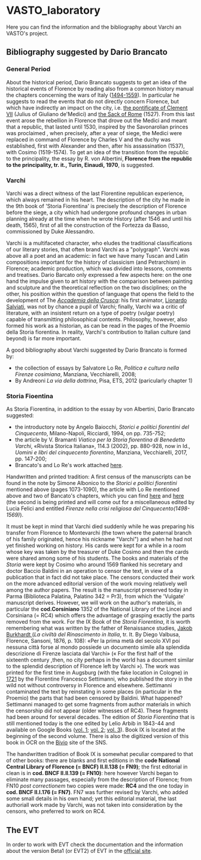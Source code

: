 # VASTO_laboratory

Here you can find the information and the bibliography about Varchi an VASTO's project.

## Bibliography suggested by Dario Brancato
### General Period
About the historical period, Dario Brancato suggests to get an idea of the historical events of Florence by reading also from a common history manual the chapters concerning the wars of Italy ([1494-1559](https://en.wikipedia.org/wiki/Italian_Wars)). In particular he suggests to read the events that do not directly concern Florence, but which have indirectly an impact on the city, i.e. [the pontificate of Clement VII](https://en.wikipedia.org/wiki/Pope_Clement_VII) (Julius of Giuliano de'Medici) and [the Sack of Rome](https://en.wikipedia.org/wiki/Sack_of_Rome_(1527)) (1527).
From this last event arose the rebellion in Florence that drove out the Medici and meant that a republic, that lasted until 1530, inspired by the Savonarolian princes was proclaimed , when precisely, after a year of siege, the Medici were replaced in command of Florence by Charles V and the duchy was established, first with Alexander and then, after his assassination (1537), with Cosimo (1519-1574). To get an idea of the transition from the republic to the principality, the essay  by R. von Albertini,<b> Florence from the republic to the principality, tr. it., Turin, Einaudi, 1970</b>, is suggested.


### Varchi
Varchi was a direct witness of the last Florentine republican experience, which always remained in his heart. The description of the city he made in the 9th book of 'Storia Fiorentina' is precisely the description of Florence before the siege, a city which had undergone profound changes in urban planning already at the time when he wrote History (after 1546 and until his death, 1565), first of all the construction of the Fortezza da Basso, commissioned by Duke Alessandro.

Varchi is a multifaceted character, who eludes the traditional classifications of our literary stories, that often brand Varchi as a "polygraph". Varchi was above all a poet and an academic: in fact we have many Tuscan and Latin compositions important for the history of classicism (and Petrarchism) in Florence; academic production, which was divided into lessons, comments and treatises.
Dario Barcato only expressed a few aspects here: on the one hand the impulse given to art history with the comparison between painting and sculpture and the theoretical reflection on the two disciplines; on the other, his position within the question of language that opens the field to the development of The [*Accademia della Crusca*](https://en.wikipedia.org/wiki/Accademia_della_Crusca): his first animator, [Lionardo Salviati](https://en.wikipedia.org/wiki/Lionardo_Salviati), was not by chance a pupil of Varchi; finally, Varchi wa a critic of literature, with an insistent return on a type of poetry (vulgar poetry) capable of transmitting philosophical contents. Philosophy, however, also formed his work as a historian, as can be read in the pages of the Proemio della Storia fiorentina. In reality, Varchi's contribution to Italian culture (and beyond) is far more important.

A good bibliography about Varchi suggested by Dario Brancato is formed by:
- the collection of essays by Salvatore Lo Re, *Politica e cultura nella Firenze cosimiana*, Manziana, Vecchiarelli, 2008;
- By Andreoni *La via della dottrina*, Pisa, ETS, 2012 (paricularly chapter 1)

### Storia Fioentina
As Storia Fiorentina, in addition to the essay by von Albertini, Dario Brancato suggested:
- the introductory note by Angelo Baiocchi, *Storici e politici fiorentini del Cinquecento*, Milano-Napoli, Ricciardi, 1994, on pp. 735-752;
- the article by V. Bramanti *Viatico per la Storia fiorentina di Benedetto Varchi*, «Rivista Storica Italiana», 114.3 (2002), pp. 880-928, now in Id., *Uomini e libri del cinquecento fiorentino*, Manziana, Vecchiarelli, 2017, pp. 147-200;
- Brancato's and Lo Re's work attached [here](https://www.dropbox.com/s/qook0npxh7zcrnt/00BrancatoLoRe%20Annali%20SNS.pdf?dl=0).


Handwritten and printed tradition:
A first census of the manuscripts can be found in the note by Simone Albonico to the *Storici e politici fiorentini* mentioned above (pages 1073-1090), the article with Lo Re mentioned above and two of Bancato's chapters, which you can find [here](https://www.dropbox.com/s/9ybumonr2xr535m/00Brancato%20Filologia%20di%20e%20per%20Cosimo.pdf?dl=0) and [here](https://www.dropbox.com/s/3ut3dma8867js0j/CollanaSV_02_Brancato.pdf?dl=0) (the second is being printed and will come out for a miscellaneous edited by Lucia Felici and entitled *Firenze nella crisi religiosa del Cinquecento(1498-1569)*).


It must be kept in mind that Varchi died suddenly while he was preparing his transfer from Florence to Montevarchi (the town where the paternal branch of his family originated, hence his nickname "Varchi") and when he had not yet finished working on history.
His cards were kept for a while in a room whose key was taken by the treasurer of Duke Cosimo and then the cards were shared among some of his students. The books and materials of the *Storia* were kept by Cosimo who around 1569 flanked his secretary and doctor Baccio Baldini in an operation to censor the text, in view of a publication that in fact did not take place. The censors conducted their work on the more advanced editorial version of the work moving relatively well among the author papers. The result is the manuscript preserved today in Parma (Biblioteca Palatina, Palatino 342 = Pr3), from which the 'Vulgate' manuscript derives.
However, we will work on the author's materials, in particular the <b>cod.Corsiniano</b> 1352 of the National Library of the Lincei and Corsiniana (= RC4) which offers the advantage of grasping exactly the parts removed from the work.
For the IX Book of the *Storia Fiorentina*, it is worth remembering what was written by the father of Renaissance studies, [Jakob Burkhardt ](https://archive.org/details/laciviltdelrin01burc/page/108/mode/2up/search/varchi)(*La civiltà del Rinascimento in Italia*, tr. It. By Diego Valbusa, Florence, Sansoni, 1876, p. 108): «Per la prima metà del secolo XVI poi nessuna città forse al mondo possiede un documento simile alla splendida descrizione di Firenze lasciata dal Varchi» (« For the first half of the sixteenth century ,then, no city perhaps in the world has a document similar to the splendid description of Florence left by Varchi »).
The work was printed for the first time in Augsburg (with the fake location in Cologne) in [1721](https://archive.org/details/bub_gb_QNVfq8Q4zU0C/page/n3/mode/2up) by the Florentine Francesco Settimanni, who published the story in the wild not without controversy in Florence and elsewhere. Settimanni contaminated the text by reinstating in some places (in particular in the Proemio) the parts that had been censored by Baldini. What happened? Settimanni managed to get some fragments from author materials in which the censorship did not appear (older witnesses of RC4). These fragments had been around for several decades.
The edition of *Storia Fiorentina* that is still mentioned today is the one edited by Lelio Arbib in 1843-44 and available on Google Books ([vol. 1](fuoruscito); [vol. 2](https://books.google.ca/books?id=16kKAAAAQAAJ&pg=PA1#v=onepage&q&f=false); [vol. 3](https://books.google.ca/books?id=16kKAAAAQAAJ&pg=PA1#v=onepage&q&f=false)).
Book IX is located at the beginning of the second volume. There is also the digitized version of this book in OCR on the [Bivio](http://bivio.filosofia.sns.it/bvWorkTOC.php?authorSign=VarchiBenedetto&titleSign=StoriaFiorentina) site of the SNS.

The handwritten tradition of Book IX is somewhat peculiar compared to that of other books: there are blanks and first editions in the <b>code National Central Library of Florence (= BNCF) II.II.138 (= FN9)</b>; the first editorial in clean is in <b>cod. BNCF II.II.139 (= FN10)</b>: here however Varchi began to eliminate many passages, especially from the description of Florence; from FN10 *post correctionem* two copies were made: <b>RC4</b> and the one today in <b>cod. BNCF II.I.176 (= FN7)</b>. FN7 was further revised by Varchi, who added some small details in his own hand; yet this editorial material, the last authoriall work made by Varchi, was not taken into consideration by the censors, who preferred to work on RC4.

## The EVT
In order to work with EVT check the documentation and the information about the version Beta1 (or EVT2) of EVT in the [official site](http://evt.labcd.unipi.it/).
